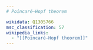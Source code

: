 ```yaml
---
# Poincaré–Hopf theorem

wikidata: Q1305766
msc_classification: 57
wikipedia_links:
  - "[[Poincaré–Hopf theorem]]"
---
```

